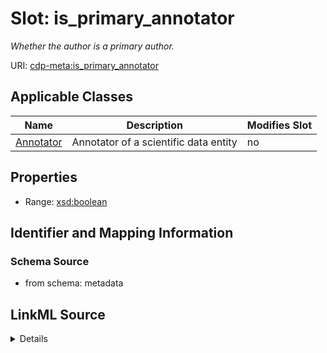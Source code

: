 # Slot: is_primary_annotator


_Whether the author is a primary author._



URI: [cdp-meta:is_primary_annotator](metadatais_primary_annotator)



<!-- no inheritance hierarchy -->




## Applicable Classes

| Name | Description | Modifies Slot |
| --- | --- | --- |
[Annotator](Annotator.md) | Annotator of a scientific data entity |  no  |







## Properties

* Range: [xsd:boolean](http://www.w3.org/2001/XMLSchema#boolean)





## Identifier and Mapping Information







### Schema Source


* from schema: metadata




## LinkML Source

<details>
```yaml
name: is_primary_annotator
description: Whether the author is a primary author.
from_schema: metadata
exact_mappings:
- cdp-common:author_primary_author_status
rank: 1000
alias: is_primary_annotator
owner: Annotator
domain_of:
- Annotator
range: boolean
inlined: true
inlined_as_list: true

```
</details>